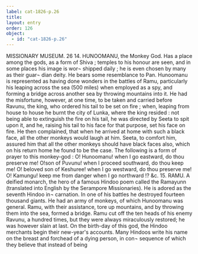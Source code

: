 ```yaml
---
label: cat-1826-p.26
title: 
layout: entry
order: 126
object:
  - id: "cat-1826-p.26"
---
```


MISSIONARY MUSEUM.
26
14. HUNOOMANU, the Monkey God.
Has a place among the gods, as a form of Shiva ; temples to
his honour are seen, and in some places his image is wor¬
shipped daily ; he is even chosen by many as their guar¬
dian deity. He bears some resemblance to Pan.
Hunoomanu is represented as having done wonders in the
battles of Ramu, particularly his leaping across the sea
(500 miles) when employed as a spy, and forming a
bridge across another sea by throwing mountains into it.
He had the misfortune, however, at one time, to be taken
and carried before Ravunu, the king, who ordered his
tail to be set on fire ; when, leaping from house to house
he burnt the city of Lunka, where the king resided : not
being able to extinguish the fire on his tail, he was
directed by Seeta to spit upon it, and he, raising his tail
to his face for that purpose, set his face on fire. He then
complained, that when he arrived at home with such a
black face, all the other monkeys would laugh at him.
Seeta, to comfort him, assured him that all the other
monkeys should have black faces also, which on his return
home he found to be the case.
The following is a form of prayer to this monkey-god :
O! Hunoomanu! when I go eastward, do thou preserve
me! O!son of Puvunu! when I proceed southward, do
thou keep me! O! beloved son of Keshuree! when I go
westward, do thou preserve me! O! Kamungu! keep
me from danger when I go northward !? &c.
15. RAMU.
A deified monarch, the hero of a famous Hindoo poem called
the Ramayunn (translated into English by the Serampore
Missionaries). He is adored as the seventh Hindoo in¬
carnation. In one of his battles he destroyed fourteen
thousand giants. He had an army of monkeys, of which
Hunoomanu was general. Ramu, with their assistance,
tore up mountains, and by throwing them into the sea,
formed a bridge. Ramu cut off the ten heads of his
enemy Ravunu, a hundred times, but they were always
miraculously restored; he was however slain at last.
On the birth-day of this god, the Hindoo merchants begin
their new-year's accounts. Many Hindoos write his name
on the breast and forchead of a dying person, in con¬
sequence of which they believe that instead of being
